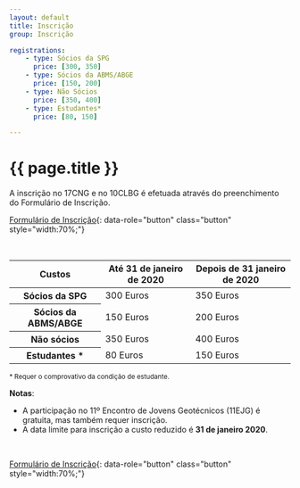 ```yaml
---
layout: default
title: Inscrição
group: Inscrição

registrations:
    - type: Sócios da SPG
      price: [300, 350]
    - type: Sócios da ABMS/ABGE 
      price: [150, 200]
    - type: Não Sócios 
      price: [350, 400]
    - type: Estudantes* 
      price: [80, 150]      

---
```


# {{ page.title }}
A inscrição no 17CNG e no 10CLBG é efetuada através do preenchimento do Formulário de Inscrição.
<br>

[Formulário de Inscrição](https://forms.gle/1JQQHLNgG6odtqGc8){: data-role="button" class="button" style="width:70%;"}


<br>

<!--Table-->
<table id="tablePreview" class="table table-sm table-hover">
<!--Table head-->
  <thead>
    <tr>
      <th><strong>Custos</strong></th>
      <th><strong>Até 31 de janeiro de 2020</strong></th>
      <th><strong>Depois de 31 janeiro de 2020</strong></th>
    </tr>
  </thead>
  <!--Table head-->
  <!--Table body-->
  <tbody>
    <tr>
      <th scope="row">Sócios da SPG</th>
      <td>300 Euros</td>
      <td>350 Euros</td>
    </tr>
    <tr>
      <th scope="row">Sócios da ABMS/ABGE</th>
      <td>150 Euros</td>
      <td>200 Euros</td>
    </tr>
    <tr>
      <th scope="row">Não sócios</th>
      <td>350 Euros</td>
      <td>400 Euros</td>
    </tr>
        <tr>
      <th scope="row">Estudantes *</th>
      <td>80 Euros</td>
      <td>150 Euros</td>
    </tr>
  </tbody>
  <!--Table body-->
</table>
<!--Table-->  
<small>* Requer o comprovativo da condição de estudante.</small>


**Notas**:
 - A participação no 11º Encontro de Jovens Geotécnicos (11EJG) é gratuita, mas também requer inscrição.
 - A data limite para inscrição a custo reduzido é **31 de janeiro 2020**.
<br>


[Formulário de Inscrição](https://forms.gle/1JQQHLNgG6odtqGc8){: data-role="button" class="button" style="width:70%;"}

